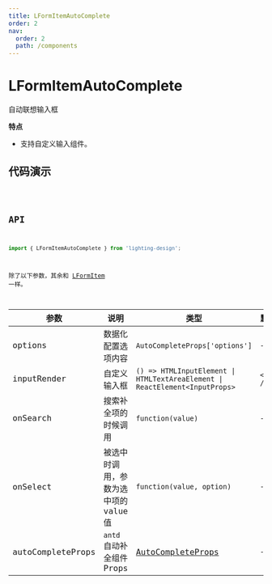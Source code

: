```yaml
---
title: LFormItemAutoComplete
order: 2
nav:
  order: 2
  path: /components
---
```


# LFormItemAutoComplete

自动联想输入框

**特点**

- 支持自定义输入组件。

## 代码演示

<code src='./demos/Demo1.tsx'>

## API

```ts
import { LFormItemAutoComplete } from 'lighting-design';
```

除了以下参数，其余和 [LFormItem](/components/form-item) 一样。

| 参数 | 说明 | 类型 | 默认值 |
| --- | --- | --- | --- |
| options | 数据化配置选项内容 | `AutoCompleteProps['options']` | `-` |
| inputRender | 自定义输入框 | `() => HTMLInputElement \| HTMLTextAreaElement \| ReactElement<InputProps>` | `<Input />` |
| onSearch | 搜索补全项的时候调用 | `function(value)` | `-` |
| onSelect | 被选中时调用，参数为选中项的 value 值 | `function(value, option)` | `-` |
| autoCompleteProps | `antd`自动补全组件 Props | [AutoCompleteProps](https://4x.ant.design/components/auto-complete-cn/#API) | `-` |
